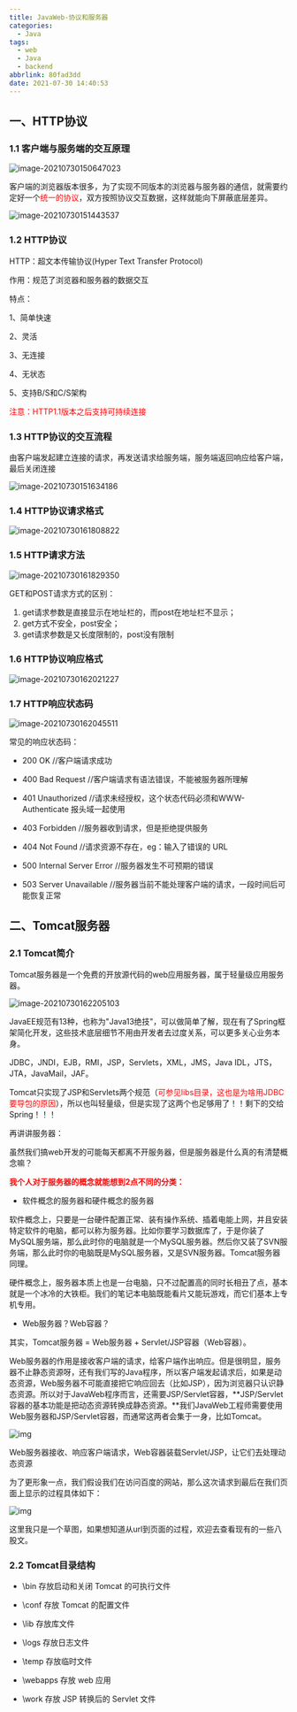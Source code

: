```yaml
---
title: JavaWeb-协议和服务器
categories:
  - Java
tags:
  - web
  - Java
  - backend
abbrlink: 80fad3dd
date: 2021-07-30 14:40:53
---
```

## 一、HTTP协议

### 1.1 客户端与服务端的交互原理

![image-20210730150647023](https://gitee.com/cao_ziqiang/img/raw/master/20210730150647.png)

客户端的浏览器版本很多，为了实现不同版本的浏览器与服务器的通信，就需要约定好一个<font color='red'>统一的协议</font>，双方按照协议交互数据，这样就能向下屏蔽底层差异。

![image-20210730151443537](https://gitee.com/cao_ziqiang/img/raw/master/20210730151443.png)

### 1.2 HTTP协议

HTTP：超文本传输协议(Hyper Text Transfer Protocol)

作用：规范了浏览器和服务器的数据交互

特点：

1、简单快速

2、灵活

3、无连接

4、无状态

5、支持B/S和C/S架构

<font color='red'>注意：HTTP1.1版本之后支持可持续连接</font>

### 1.3 HTTP协议的交互流程

由客户端发起建立连接的请求，再发送请求给服务端，服务端返回响应给客户端，最后关闭连接

![image-20210730151634186](https://gitee.com/cao_ziqiang/img/raw/master/20210730151634.png)

### 1.4 HTTP协议请求格式

![image-20210730161808822](https://gitee.com/cao_ziqiang/img/raw/master/20210730161808.png)

### 1.5 HTTP请求方法

![image-20210730161829350](https://gitee.com/cao_ziqiang/img/raw/master/20210730161829.png)

GET和POST请求方式的区别：

1. get请求参数是直接显示在地址栏的，而post在地址栏不显示；
2. get方式不安全，post安全；
3. get请求参数是又长度限制的，post没有限制

### 1.6 HTTP协议响应格式

![image-20210730162021227](https://gitee.com/cao_ziqiang/img/raw/master/20210730162021.png)

### 1.7 HTTP响应状态码

![image-20210730162045511](https://gitee.com/cao_ziqiang/img/raw/master/20210730162045.png)

常见的响应状态码：

- 200 OK //客户端请求成功

- 400 Bad Request //客户端请求有语法错误，不能被服务器所理解

- 401 Unauthorized //请求未经授权，这个状态代码必须和WWW-Authenticate 报头域一起使用

- 403 Forbidden //服务器收到请求，但是拒绝提供服务

- 404 Not Found //请求资源不存在，eg：输入了错误的 URL

- 500 Internal Server Error //服务器发生不可预期的错误

- 503 Server Unavailable //服务器当前不能处理客户端的请求，一段时间后可能恢复正常

## 二、Tomcat服务器

### 2.1 Tomcat简介

Tomcat服务器是一个免费的开放源代码的web应用服务器，属于轻量级应用服务器。

![image-20210730162205103](https://gitee.com/cao_ziqiang/img/raw/master/20210730162205.png)

JavaEE规范有13种，也称为"Java13绝技"，可以做简单了解，现在有了Spring框架简化开发，这些技术底层细节不用由开发者去过度关系，可以更多关心业务本身。

JDBC，JNDI，EJB，RMI，JSP，Servlets，XML，JMS，Java IDL，JTS，JTA，JavaMail，JAF。

Tomcat只实现了JSP和Servlets两个规范（<font color='red'>可参见libs目录，这也是为啥用JDBC要导包的原因</font>），所以也叫轻量级，但是实现了这两个也足够用了！！剩下的交给Spring！！！

再讲讲服务器：

虽然我们搞web开发的可能每天都离不开服务器，但是服务器是什么真的有清楚概念嘛？

<font color='red'>**我个人对于服务器的概念就能想到2点不同的分类：**</font>

- 软件概念的服务器和硬件概念的服务器

软件概念上，只要是一台硬件配置正常、装有操作系统、插着电能上网，并且安装特定软件的电脑，都可以称为服务器。比如你要学习数据库了，于是你装了MySQL服务端，那么此时你的电脑就是一个MySQL服务器。然后你又装了SVN服务端，那么此时你的电脑既是MySQL服务器，又是SVN服务器。Tomcat服务器同理。

硬件概念上，服务器本质上也是一台电脑，只不过配置高的同时长相丑了点，基本就是一个冰冷的大铁柜。我们的笔记本电脑既能看片又能玩游戏，而它们基本上专机专用。

- Web服务器？Web容器？

其实，Tomcat服务器 = Web服务器 + Servlet/JSP容器（Web容器）。

Web服务器的作用是接收客户端的请求，给客户端作出响应。但是很明显，服务器不止静态资源呀，还有我们写的Java程序，所以客户端发起请求后，如果是动态资源，Web服务器不可能直接把它响应回去（比如JSP），因为浏览器只认识静态资源。所以对于JavaWeb程序而言，还需要JSP/Servlet容器，**JSP/Servlet容器的基本功能是把动态资源转换成静态资源。**我们JavaWeb工程师需要使用Web服务器和JSP/Servlet容器，而通常这两者会集于一身，比如Tomcat。

![img](https://gitee.com/cao_ziqiang/img/raw/master/20210730164535.jpeg)

Web服务器接收、响应客户端请求，Web容器装载Servlet/JSP，让它们去处理动态资源

为了更形象一点，我们假设我们在访问百度的网站，那么这次请求到最后在我们页面上显示的过程具体如下：

![img](https://gitee.com/cao_ziqiang/img/raw/master/20210730164829.jpeg)

这里我只是一个草图，如果想知道从url到页面的过程，欢迎去查看现有的一些八股文。

### 2.2 Tomcat目录结构

- \bin 存放启动和关闭 Tomcat 的可执行文件

- \conf 存放 Tomcat 的配置文件

- \lib 存放库文件

- \logs 存放日志文件

- \temp 存放临时文件

- \webapps 存放 web 应用

- \work 存放 JSP 转换后的 Servlet 文件

